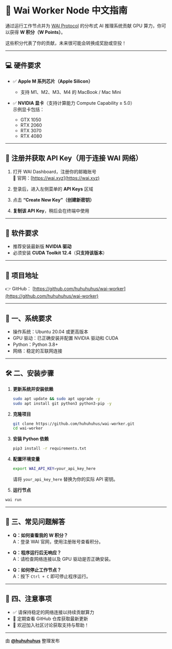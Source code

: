 # 🚀 Wai Worker Node 中文指南

通过运行工作节点并为 [WAI Protocol](https://wai.xyz) 的分布式 AI 推理系统贡献 GPU 算力，你可以获得 **W 积分（W Points）**。

这些积分代表了你的贡献，未来很可能会转换成奖励或空投！

---

## 💻 硬件要求

- ✅ **Apple M 系列芯片（Apple Silicon）**
  - 支持 M1、M2、M3、M4 的 MacBook / Mac Mini

- ✅ **NVIDIA 显卡**（支持计算能力 Compute Capability ≥ 5.0）  
  示例显卡包括：
  - GTX 1050  
  - RTX 2060  
  - RTX 3070  
  - RTX 4080  

---

## 📝 注册并获取 API Key（用于连接 WAI 网络）

1. 打开 WAI Dashboard，注册你的邮箱账号  
   🔗 官网：[https://wai.xyz](https://wai.xyz)

2. 登录后，进入左侧菜单的 **API Keys** 区域

3. 点击 **“Create New Key”（创建新密钥）**

4. **复制该 API Key**，稍后会在终端中使用

---

## 💽 软件要求

- 推荐安装最新版 **NVIDIA 驱动**
- 必须安装 **CUDA Toolkit 12.4**（**只支持该版本**）

---

## 📌 项目地址

👉 GitHub： [https://github.com/huhuhuhus/wai-worker](https://github.com/huhuhuhus/wai-worker)

---

## 🧰 一、系统要求

- 操作系统：Ubuntu 20.04 或更高版本  
- GPU 驱动：已正确安装并配置 NVIDIA 驱动和 CUDA  
- Python：Python 3.8+  
- 网络：稳定的互联网连接  

---

## 🛠️ 二、安装步骤

1. **更新系统并安装依赖**

   ```bash
   sudo apt update && sudo apt upgrade -y
   sudo apt install git python3 python3-pip -y
   ```

2. **克隆项目**

   ```bash
   git clone https://github.com/huhuhuhus/wai-worker.git
   cd wai-worker
   ```

3. **安装 Python 依赖**

   ```bash
   pip3 install -r requirements.txt
   ```

4. **配置环境变量**

   ```bash
   export WAI_API_KEY=your_api_key_here
   ```

   请将 `your_api_key_here` 替换为你的实际 API 密钥。
 
 5. **运行节点**

   ```bash
   wai run 
   ```
---

## 🎯 三、常见问题解答

- **Q：如何查看我的 W 积分？**  
  A：登录 WAI 官网，使用注册账号查看积分。

- **Q：程序运行后无响应？**  
  A：请检查网络连接以及 GPU 驱动是否正确安装。

- **Q：如何停止工作节点？**  
  A：按下 `Ctrl + C` 即可停止程序运行。

---

## 📢 四、注意事项

- ✅ 请保持稳定的网络连接以持续贡献算力  
- 🔄 定期查看 GitHub 仓库获取最新更新  
- 💬 欢迎加入社区讨论获取支持与帮助！

---

由 **[@huhuhuhus](https://github.com/huhuhuhus)** 整理发布
